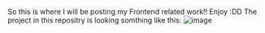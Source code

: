 So this is where I will be posting my Frontend related work!!
Enjoy :DD
The project in this repositry is looking somthing like this: 
![image](https://github.com/RameenRizwan/FrontEnd-Angular/assets/148680608/970fa811-b2cd-471b-9cd4-01346655960c)
